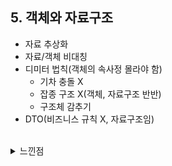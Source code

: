 ## 5. 객체와 자료구조

- 자료 추상화
- 자료/객체 비대칭
- 디미터 법칙(객체의 속사정 몰라야 함)
  - 기차 충돌 X
  - 잡종 구조 X(객체, 자료구조 반반)
  - 구조체 감추기
- DTO(비즈니스 규칙 X, 자료구조임)


<br>

<details>
<summary>느낀점</summary>

객체와 자료구조의 차이를 몰랐는데, 새로 알게 되었고 유용한 기법을 많이 알게 되었다.

</details>